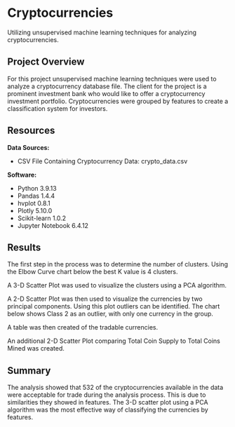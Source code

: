 # Cryptocurrencies
Utilizing unsupervised machine learning techniques for analyzing cryptocurrencies.

## Project Overview
For this project unsupervised machine learning techniques were used to analyze a cryptocurrency database file. The client for the project is a prominent investment bank who would like to offer a cryptocurrency investment portfolio. Cryptocurrencies were grouped by features to create a classification system for investors. 


## Resources
<b>Data Sources:</b><br>
- CSV File Containing Cryptocurrency Data: crypto_data.csv<br>

<b>Software:</b><br>
- Python 3.9.13
- Pandas 1.4.4
- hvplot 0.8.1
- Plotly 5.10.0
- Scikit-learn 1.0.2
- Jupyter Notebook 6.4.12

## Results

The first step in the process was to determine the number of clusters. Using the Elbow Curve chart below the best K value is 4 clusters.

A 3-D Scatter Plot was used to visualize the clusters using a PCA algorithm.

A 2-D Scatter Plot was then used to visualize the currencies by two principal components. Using this plot outliers can be identified. The chart below shows Class 2 as an outlier, with only one currency in the group. 

A table was then created of the tradable currencies. 

An additional 2-D Scatter Plot comparing Total Coin Supply to Total Coins Mined was created.

## Summary
The analysis showed that 532 of the cryptocurrencies available in the data were acceptable for trade during the analysis process. This is due to similarities they showed in features. The 3-D scatter plot using a PCA algorithm was the most effective way of classifying the currencies by features.





